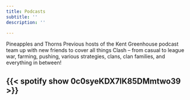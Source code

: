 ```yaml
---
title: Podcasts
subtitle: ''
description: ''

---
```

Pineapples and Thorns
Previous hosts of the Kent Greenhouse podcast team up with new friends to cover all things Clash – from casual to league war, farming, pushing, various strategies, clans, clan families, and everything in between!

{{< spotify show 0c0syeKDX7lK85DMmtwo39 >}}
---
